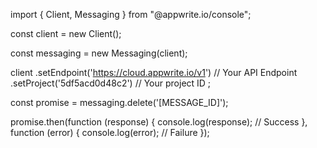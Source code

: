 import { Client,  Messaging } from "@appwrite.io/console";

const client = new Client();

const messaging = new Messaging(client);

client
    .setEndpoint('https://cloud.appwrite.io/v1') // Your API Endpoint
    .setProject('5df5acd0d48c2') // Your project ID
;

const promise = messaging.delete('[MESSAGE_ID]');

promise.then(function (response) {
    console.log(response); // Success
}, function (error) {
    console.log(error); // Failure
});